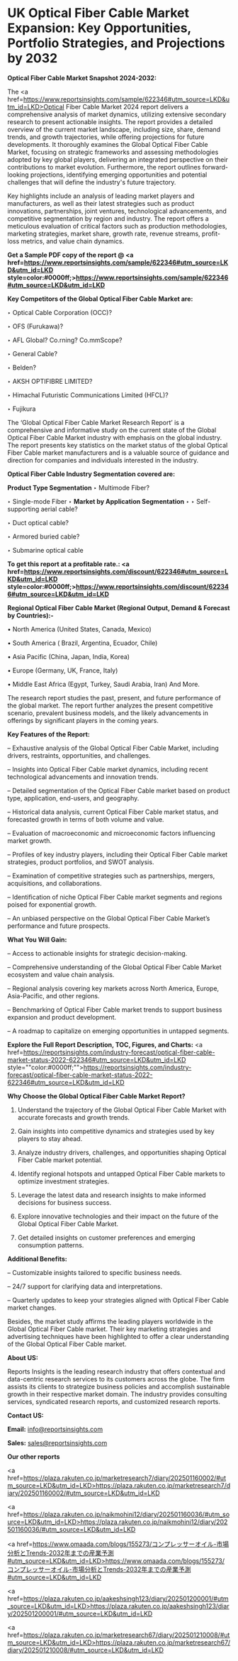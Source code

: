 # UK Optical Fiber Cable Market Expansion: Key Opportunities, Portfolio Strategies, and Projections by 2032

<strong>Optical Fiber Cable Market Snapshot 2024-2032:</strong>

The <a href=https://www.reportsinsights.com/sample/622346#utm_source=LKD&utm_id=LKD>Optical Fiber Cable Market 2024 report</a> delivers a comprehensive analysis of market dynamics, utilizing extensive secondary research to present actionable insights. The report provides a detailed overview of the current market landscape, including size, share, demand trends, and growth trajectories, while offering projections for future developments. It thoroughly examines the Global Optical Fiber Cable Market, focusing on strategic frameworks and assessing methodologies adopted by key global players, delivering an integrated perspective on their contributions to market evolution. Furthermore, the report outlines forward-looking projections, identifying emerging opportunities and potential challenges that will define the industry's future trajectory.

Key highlights include an analysis of leading market players and manufacturers, as well as their latest strategies such as product innovations, partnerships, joint ventures, technological advancements, and competitive segmentation by region and industry. The report offers a meticulous evaluation of critical factors such as production methodologies, marketing strategies, market share, growth rate, revenue streams, profit-loss metrics, and value chain dynamics.

<strong>Get a Sample PDF copy of the report @ <a href=https://www.reportsinsights.com/sample/622346#utm_source=LKD&utm_id=LKD style=color:#0000ff;>https://www.reportsinsights.com/sample/622346#utm_source=LKD&utm_id=LKD</a></strong>

<strong>Key Competitors of the Global Optical Fiber Cable Market are:</strong>

‣ Optical Cable Corporation (OCC)?

‣ OFS (Furukawa)?

‣ AFL Global?
 Co.rning?
 Co.mmScope?

‣ General Cable?

‣ Belden?

‣ AKSH OPTIFIBRE LIMITED?

‣ Himachal Futuristic Communications Limited (HFCL)?

‣ Fujikura

The ‘Global Optical Fiber Cable Market Research Report’ is a comprehensive and informative study on the current state of the Global Optical Fiber Cable Market industry with emphasis on the global industry. The report presents key statistics on the market status of the global Optical Fiber Cable market manufacturers and is a valuable source of guidance and direction for companies and individuals interested in the industry.

<strong>Optical Fiber Cable Industry Segmentation covered are:</strong>

<strong>Product Type Segmentation</strong>
‣
Multimode Fiber?

‣ Single-mode Fiber
‣ 
<strong>Market by Application Segmentation</strong>
‣
‣  Self-supporting aerial cable?

‣ Duct optical cable?

‣ Armored buried cable?

‣ Submarine optical cable

<strong>To get this report at a profitable rate.: <a href=https://www.reportsinsights.com/discount/622346#utm_source=LKD&utm_id=LKD style=color:#0000ff;>https://www.reportsinsights.com/discount/622346#utm_source=LKD&utm_id=LKD</a></strong>

<strong>Regional Optical Fiber Cable Market (Regional Output, Demand &amp; Forecast by Countries):-</strong>

• North America (United States, Canada, Mexico)

• South America ( Brazil, Argentina, Ecuador, Chile)

• Asia Pacific (China, Japan, India, Korea)

• Europe (Germany, UK, France, Italy)

• Middle East Africa (Egypt, Turkey, Saudi Arabia, Iran) And More.

The research report studies the past, present, and future performance of the global market. The report further analyzes the present competitive scenario, prevalent business models, and the likely advancements in offerings by significant players in the coming years.

<strong>Key Features of the Report:</strong>

– Exhaustive analysis of the Global Optical Fiber Cable Market, including drivers, restraints, opportunities, and challenges.

– Insights into Optical Fiber Cable market dynamics, including recent technological advancements and innovation trends.

– Detailed segmentation of the Optical Fiber Cable market based on product type, application, end-users, and geography.

– Historical data analysis, current Optical Fiber Cable market status, and forecasted growth in terms of both volume and value.

– Evaluation of macroeconomic and microeconomic factors influencing market growth.

– Profiles of key industry players, including their Optical Fiber Cable market strategies, product portfolios, and SWOT analysis.

– Examination of competitive strategies such as partnerships, mergers, acquisitions, and collaborations.

– Identification of niche Optical Fiber Cable market segments and regions poised for exponential growth.

– An unbiased perspective on the Global Optical Fiber Cable Market’s performance and future prospects.

<strong>What You Will Gain:</strong>

– Access to actionable insights for strategic decision-making.

– Comprehensive understanding of the Global Optical Fiber Cable Market ecosystem and value chain analysis.

– Regional analysis covering key markets across North America, Europe, Asia-Pacific, and other regions.

– Benchmarking of Optical Fiber Cable market trends to support business expansion and product development.

– A roadmap to capitalize on emerging opportunities in untapped segments.

<strong>Explore the Full Report Description, TOC, Figures, and Charts:</strong>
<a href=https://reportsinsights.com/industry-forecast/optical-fiber-cable-market-status-2022-622346#utm_source=LKD&utm_id=LKD style=""color:#0000ff;"">https://reportsinsights.com/industry-forecast/optical-fiber-cable-market-status-2022-622346#utm_source=LKD&utm_id=LKD</a>

<strong>Why Choose the Global Optical Fiber Cable Market Report?</strong>

1. Understand the trajectory of the Global Optical Fiber Cable Market with accurate forecasts and growth trends.

2. Gain insights into competitive dynamics and strategies used by key players to stay ahead.

3. Analyze industry drivers, challenges, and opportunities shaping Optical Fiber Cable market potential.

4. Identify regional hotspots and untapped Optical Fiber Cable markets to optimize investment strategies.

5. Leverage the latest data and research insights to make informed decisions for business success.

6. Explore innovative technologies and their impact on the future of the Global Optical Fiber Cable Market.

7. Get detailed insights on customer preferences and emerging consumption patterns.

<strong>Additional Benefits:</strong>

– Customizable insights tailored to specific business needs.

– 24/7 support for clarifying data and interpretations.

– Quarterly updates to keep your strategies aligned with Optical Fiber Cable market changes.

Besides, the market study affirms the leading players worldwide in the Global Optical Fiber Cable market. Their key marketing strategies and advertising techniques have been highlighted to offer a clear understanding of the Global Optical Fiber Cable market.

<strong><strong>About US</strong>:</strong>

Reports Insights is the leading research industry that offers contextual and data-centric research services to its customers across the globe. The firm assists its clients to strategize business policies and accomplish sustainable growth in their respective market domain. The industry provides consulting services, syndicated research reports, and customized research reports.

<strong>Contact US:</strong>

<p class=><b>Email:</b> <a href=mailto:info@reportsinsights.com>info@reportsinsights.com</a></p>
<p class=><b>Sales:</b> <a href=mailto:sales@reportsinsights.com>sales@reportsinsights.com</a></p>

<strong>Our other reports</strong>

<a href=https://plaza.rakuten.co.jp/marketresearch7/diary/202501160002/#utm_source=LKD&utm_id=LKD>https://plaza.rakuten.co.jp/marketresearch7/diary/202501160002/#utm_source=LKD&utm_id=LKD</a>

<a href=https://plaza.rakuten.co.jp/naikmohini12/diary/202501160036/#utm_source=LKD&utm_id=LKD>https://plaza.rakuten.co.jp/naikmohini12/diary/202501160036/#utm_source=LKD&utm_id=LKD</a>

<a href=https://www.omaada.com/blogs/155273/コンプレッサーオイル-市場分析とTrends-2032年までの産業予測#utm_source=LKD&utm_id=LKD>https://www.omaada.com/blogs/155273/コンプレッサーオイル-市場分析とTrends-2032年までの産業予測#utm_source=LKD&utm_id=LKD</a>

<a href=https://plaza.rakuten.co.jp/aakeshsingh123/diary/202501200001/#utm_source=LKD&utm_id=LKD>https://plaza.rakuten.co.jp/aakeshsingh123/diary/202501200001/#utm_source=LKD&utm_id=LKD</a>

<a href=https://plaza.rakuten.co.jp/marketresearch67/diary/202501210008/#utm_source=LKD&utm_id=LKD>https://plaza.rakuten.co.jp/marketresearch67/diary/202501210008/#utm_source=LKD&utm_id=LKD</a>
